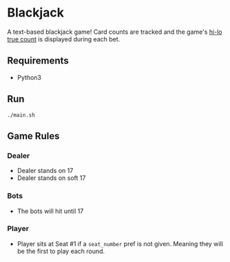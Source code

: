 # Blackjack

A text-based blackjack game! Card counts are tracked and the game's [hi-lo true count](https://en.wikipedia.org/wiki/Card_counting#Running_counts_versus_true_counts_in_balanced_counting_systems) is displayed during each bet. 

## Requirements
- Python3

## Run
```
./main.sh
```

## Game Rules

### Dealer
- Dealer stands on 17
- Dealer stands on soft 17

### Bots
- The bots will hit until 17

### Player
- Player sits at Seat #1 if a `seat_number` pref is not given. Meaning they will be the first to play each round.